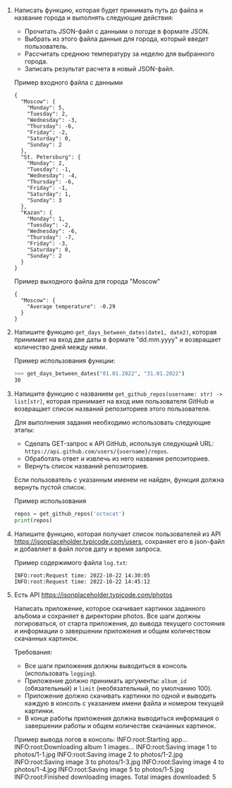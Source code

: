 1. Написать функцию, которая будет принимать путь до файла и название города и выполнять следующие действия:
    - Прочитать JSON-файл с данными о погоде в формате JSON.
    - Выбрать из этого файла данные для города, который введет пользователь.
    - Рассчитать среднюю температуру за неделю для выбранного города.
    - Записать результат расчета в новый JSON-файл.
    
    Пример входного файла с данными
    
    ```
    {
      "Moscow": {
        "Monday": 5,
        "Tuesday": 2,
        "Wednesday": -3,
        "Thursday": -6,
        "Friday": -2,
        "Saturday": 0,
        "Sunday": 2
      },
      "St. Petersburg": {
        "Monday": 2,
        "Tuesday": -1,
        "Wednesday": -4,
        "Thursday": -6,
        "Friday": -1,
        "Saturday": 1,
        "Sunday": 3
      },
      "Kazan": {
        "Monday": 1,
        "Tuesday": -2,
        "Wednesday": -6,
        "Thursday": -7,
        "Friday": -3,
        "Saturday": 0,
        "Sunday": 2
      }
    }
    ```
    
    Пример выходного файла для города "Moscow"
    
    ```
    {
      "Moscow": {
        "Average temperature": -0.29
      }
    }
    ```
    
2. Напишите функцию `get_days_between_dates(date1, date2)`, которая принимает на вход две даты в формате "dd.mm.yyyy" и возвращает количество дней между ними.
    
    Пример использования функции:
    
    ```bash
    >>> get_days_between_dates("01.01.2022", "31.01.2022")
    30
    ```
    
3. Напишите функцию с названием `get_github_repos(username: str) -> list[str]`, которая принимает на вход имя пользователя GitHub и возвращает список названий репозиториев этого пользователя.
    
    Для выполнения задания необходимо использовать следующие этапы:
    
    - Сделать GET-запрос к API GitHub, используя следующий URL: `https://api.github.com/users/{username}/repos`.
    - Обработать ответ и извлечь из него названия репозиториев.
    - Вернуть список названий репозиториев.
    
    Если пользователь с указанным именем не найден, функция должна вернуть пустой список.
    
    Пример использования
    
    ```python
    repos = get_github_repos('octocat')
    print(repos)
    ```
    
4. Напишите функцию, которая получает список пользователей из API https://jsonplaceholder.typicode.com/users, сохраняет его в json-файл и добавляет в файл логов дату и время запроса. 
    
    Пример содержимого файла `log.txt`:
    
    ```
    INFO:root:Request time: 2022-10-22 14:30:05
    INFO:root:Request time: 2022-10-22 14:45:12
    ```
    
5. Есть API https://jsonplaceholder.typicode.com/photos
    
    Написать приложение, которое скачивает картинки заданного альбома и сохраняет в директории photos. Все шаги должны логироваться, от старта приложения, до вывода текущего состояния и информации о завершении приложения и общим количеством скачанных картинок.
    
    Требования:
    
    - Все шаги приложения должны выводиться в консоль (использовать `logging`).
    - Приложение должно принимать аргументы: `album_id` (обязательный) и `limit` (необязательный, по умолчанию 100).
    - Приложение должно скачивать картинки по одной и выводить каждую в консоль с указанием имени файла и номером текущей картинки.
    - В конце работы приложения должна выводиться информация о завершении работы и общем количестве скачанных картинок.
    
    Пример вывода логов в консоль:
INFO:root:Starting app...
INFO:root:Downloading album 1 images...
INFO:root:Saving image 1 to photos/1-1.jpg
INFO:root:Saving image 2 to photos/1-2.jpg
INFO:root:Saving image 3 to photos/1-3.jpg
INFO:root:Saving image 4 to photos/1-4.jpg
INFO:root:Saving image 5 to photos/1-5.jpg
INFO:root:Finished downloading images. Total images downloaded: 5
